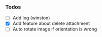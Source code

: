 ### Todos
- [ ] Add log (winston)
- [x] Add feature about delete attachment
- [ ] Auto rotate image if orientation is wrong